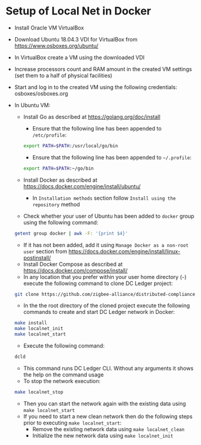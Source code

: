 # Setup of Local Net in Docker

- Install Oracle VM VirtualBox
- Download Ubuntu 18.04.3 VDI for VirtualBox from <https://www.osboxes.org/ubuntu/>
- In VirtualBox create a VM using the downloaded VDI
- Increase processors count and RAM amount in the created VM settings (set them to a half of physical facilities)
- Start and log in to the created VM using the following credentials: osboxes/osboxes.org
- In Ubuntu VM:
  - Install Go as described at <https://golang.org/doc/install>
    - Ensure that the following line has been appended to `/etc/profile`:

    ```bash
    export PATH=$PATH:/usr/local/go/bin
    ```

    - Ensure that the following line has been appended to `~/.profile`:

    ```bash
    export PATH=$PATH:~/go/bin
    ```

  - Install Docker as described at <https://docs.docker.com/engine/install/ubuntu/>
    - In `Installation methods` section follow `Install using the repository` method
  - Check whether your user of Ubuntu has been added to `docker` group using the following command:

  ```bash
  getent group docker | awk -F: '{print $4}'
  ```

  - If it has not been added, add it using `Manage Docker as a non-root user` section from <https://docs.docker.com/engine/install/linux-postinstall/>
  - Install Docker Compose as described at <https://docs.docker.com/compose/install/>
  - In any location that you prefer within your user home directory (`~`) execute the following command to clone DC Ledger project:

  ```bash
  git clone https://github.com/zigbee-alliance/distributed-compliance-ledger.git
  ```

  - In the the root directory of the cloned project execute the following commands to create and start DC Ledger network in Docker:

  ```bash
  make install
  make localnet_init
  make localnet_start
  ```

  - Execute the following command:

  ```bash
  dcld
  ```

  - This command runs DC Ledger CLI. Without any arguments it shows the help on the command usage
  - To stop the network execution:

  ```bash
  make localnet_stop
  ```

  - Then you can start the network again with the existing data using `make localnet_start`
  - If you need to start a new clean network then do the following steps prior to executing `make localnet_start`:
    - Remove the existing network data using `make localnet_clean`
    - Initialize the new network data using `make localnet_init`
